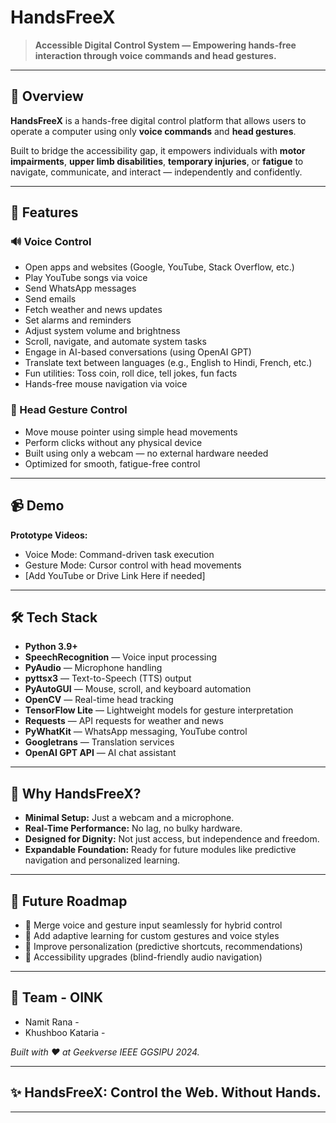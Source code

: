 # HandsFreeX

> **Accessible Digital Control System — Empowering hands-free interaction through voice commands and head gestures.**

---

## 🚀 Overview

**HandsFreeX** is a hands-free digital control platform that allows users to operate a computer using only **voice commands** and **head gestures**.

Built to bridge the accessibility gap, it empowers individuals with **motor impairments**, **upper limb disabilities**, **temporary injuries**, or **fatigue** to navigate, communicate, and interact — independently and confidently.

---

## 🎯 Features

### 🔊 Voice Control
- Open apps and websites (Google, YouTube, Stack Overflow, etc.)
- Play YouTube songs via voice
- Send WhatsApp messages
- Send emails
- Fetch weather and news updates
- Set alarms and reminders
- Adjust system volume and brightness
- Scroll, navigate, and automate system tasks
- Engage in AI-based conversations (using OpenAI GPT)
- Translate text between languages (e.g., English to Hindi, French, etc.)
- Fun utilities: Toss coin, roll dice, tell jokes, fun facts
- Hands-free mouse navigation via voice

### 🎥 Head Gesture Control
- Move mouse pointer using simple head movements
- Perform clicks without any physical device
- Built using only a webcam — no external hardware needed
- Optimized for smooth, fatigue-free control

---

## 📹 Demo

**Prototype Videos:**
- Voice Mode: Command-driven task execution
- Gesture Mode: Cursor control with head movements
- [Add YouTube or Drive Link Here if needed]

---

## 🛠️ Tech Stack

- **Python 3.9+**
- **SpeechRecognition** — Voice input processing
- **PyAudio** — Microphone handling
- **pyttsx3** — Text-to-Speech (TTS) output
- **PyAutoGUI** — Mouse, scroll, and keyboard automation
- **OpenCV** — Real-time head tracking
- **TensorFlow Lite** — Lightweight models for gesture interpretation
- **Requests** — API requests for weather and news
- **PyWhatKit** — WhatsApp messaging, YouTube control
- **Googletrans** — Translation services
- **OpenAI GPT API** — AI chat assistant

---

## 🌟 Why HandsFreeX?

- **Minimal Setup:** Just a webcam and a microphone.
- **Real-Time Performance:** No lag, no bulky hardware.
- **Designed for Dignity:** Not just access, but independence and freedom.
- **Expandable Foundation:** Ready for future modules like predictive navigation and personalized learning.

---

## 🔮 Future Roadmap

- 🔗 Merge voice and gesture input seamlessly for hybrid control
- 🧠 Add adaptive learning for custom gestures and voice styles
- 🎯 Improve personalization (predictive shortcuts, recommendations)
- 🦮 Accessibility upgrades (blind-friendly audio navigation)


---

## 🤝 Team - OINK

- Namit Rana - 
- Khushboo Kataria - 

*Built with ❤️ at Geekverse IEEE GGSIPU 2024.*

---

## ✨ HandsFreeX: **Control the Web. Without Hands.**

---
